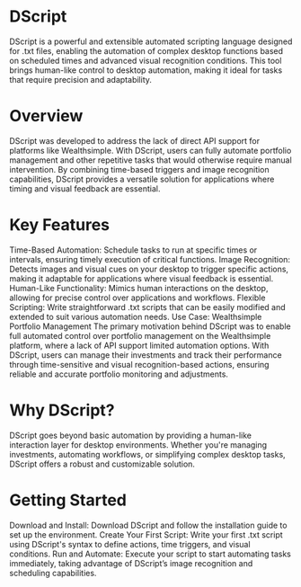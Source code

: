 # DScript
DScript is a powerful and extensible automated scripting language designed for .txt files, enabling the automation of complex desktop functions based on scheduled times and advanced visual recognition conditions. This tool brings human-like control to desktop automation, making it ideal for tasks that require precision and adaptability.

# Overview
DScript was developed to address the lack of direct API support for platforms like Wealthsimple. With DScript, users can fully automate portfolio management and other repetitive tasks that would otherwise require manual intervention. By combining time-based triggers and image recognition capabilities, DScript provides a versatile solution for applications where timing and visual feedback are essential.

# Key Features
Time-Based Automation: Schedule tasks to run at specific times or intervals, ensuring timely execution of critical functions.
Image Recognition: Detects images and visual cues on your desktop to trigger specific actions, making it adaptable for applications where visual feedback is essential.
Human-Like Functionality: Mimics human interactions on the desktop, allowing for precise control over applications and workflows.
Flexible Scripting: Write straightforward .txt scripts that can be easily modified and extended to suit various automation needs.
Use Case: Wealthsimple Portfolio Management
The primary motivation behind DScript was to enable full automated control over portfolio management on the Wealthsimple platform, where a lack of API support limited automation options. With DScript, users can manage their investments and track their performance through time-sensitive and visual recognition-based actions, ensuring reliable and accurate portfolio monitoring and adjustments.

# Why DScript?
DScript goes beyond basic automation by providing a human-like interaction layer for desktop environments. Whether you're managing investments, automating workflows, or simplifying complex desktop tasks, DScript offers a robust and customizable solution.

# Getting Started
Download and Install: Download DScript and follow the installation guide to set up the environment.
Create Your First Script: Write your first .txt script using DScript's syntax to define actions, time triggers, and visual conditions.
Run and Automate: Execute your script to start automating tasks immediately, taking advantage of DScript’s image recognition and scheduling capabilities.
